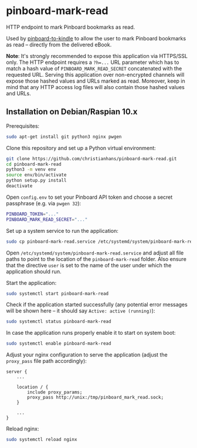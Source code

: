 # pinboard-mark-read

HTTP endpoint to mark Pinboard bookmarks as read.

Used by [pinboard-to-kindle](https://github.com/christianhans/pinboard-to-kindle) to allow the user to mark Pinboard bookmarks as read – directly from the delivered eBook.

**Note**: It's strongly recommended to expose this application via HTTPS/SSL only. The HTTP endpoint requires a `?h=...` URL parameter which has to match a hash value of `PINBOARD_MARK_READ_SECRET` concatenated with the requested URL. Serving this application over non-encrypted channels will expose those hashed values and URLs marked as read. Moreover, keep in mind that any HTTP access log files will also contain those hashed values and URLs.

## Installation on Debian/Raspian 10.x

Prerequisites:

```bash
sudo apt-get install git python3 nginx pwgen
```

Clone this repository and set up a Python virtual environment:

```bash
git clone https://github.com/christianhans/pinboard-mark-read.git
cd pinboard-mark-read
python3 -m venv env
source env/bin/activate
python setup.py install
deactivate
```

Open `config.env` to set your Pinboard API token and choose a secret passphrase (e.g. via `pwgen 32`):

```bash
PINBOARD_TOKEN="..."
PINBOARD_MARK_READ_SECRET="..."
```

Set up a system service to run the application:

```bash
sudo cp pinboard-mark-read.service /etc/systemd/system/pinboard-mark-read.service
```

Open `/etc/systemd/system/pinboard-mark-read.service` and adjust all file paths to point to the location of the `pinboard-mark-read` folder. Also ensure that the directive `user` is set to the name of the user under which the application should run.

Start the application:

```bash
sudo systemctl start pinboard-mark-read
```

Check if the application started successfully (any potential error messages will be shown here – it should say `Active: active (running)`):

```bash
sudo systemctl status pinboard-mark-read
```

In case the application runs properly enable it to start on system boot:

```bash
sudo systemctl enable pinboard-mark-read
```

Adjust your nginx configuration to serve the application (adjust the `proxy_pass` file path accordingly):

```nginx
server {
    ...
    
    location / {
        include proxy_params;
        proxy_pass http://unix:/tmp/pinboard_mark_read.sock;
    }
    
    ...
}
```

Reload nginx:

```bash
sudo systemctl reload nginx
```

